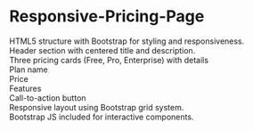 # Responsive-Pricing-Page
HTML5 structure with Bootstrap for styling and responsiveness.<br>
Header section with centered title and description.<br>
Three pricing cards (Free, Pro, Enterprise) with details<br>
Plan name<br>
Price<br>
Features<br>
Call-to-action button<br>
Responsive layout using Bootstrap grid system.<br>
Bootstrap JS included for interactive components.<br>